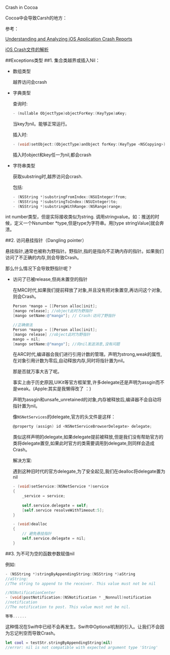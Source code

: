 Crash in Cocoa

Cocoa中会导致Carsh的地方：

参考：

[Understanding and Analyzing iOS Application Crash Reports](https://developer.apple.com/library/ios/technotes/tn2151/_index.html)

[iOS Crash文件的解析](http://www.cnblogs.com/smileEvday/p/Crash1.html)

##Exceptions类型
##1. 集合类越界或插入Nil：

- 数组类型
 
	越界访问会crash
	
- 字典类型

	查询时: 
	
	~~~objective-c
	- (nullable ObjectType)objectForKey:(KeyType)aKey;
	~~~
	当key为nil。能够正常运行。
	
	插入时: 
	
	~~~objective-c
	- (void)setObject:(ObjectType)anObject forKey:(KeyType <NSCopying>)aKey;
	~~~
	插入时object和key任一为nil,都会crash

- 字符串类型

	获取substring时,越界访问会crash.
	
	包括:
	
	~~~objective-c
	- (NSString *)substringFromIndex:(NSUInteger)from;
	- (NSString *)substringToIndex:(NSUInteger)to;
	- (NSString *)substringWithRange:(NSRange)range;  
	~~~
 int number类型，但是实际接收类似为string. 调用stringvalue。如：推送的时候，定义一个Nsnumber *type,但是type为字符串。用[type stringValue]就会奔溃。

##2. 访问悬挂指针（Dangling pointer）

悬挂指针,通常也被称为野指针。野指针,指的是指向不正确内存的指针。如果我们访问了不正确的内存,则会导致Crash。

那么什么情况下会导致野指针呢？

- 访问了已被release,但尚未置空的指针

	在MRC时代,如果我们提前释放了对象,并且没有把对象置空,再访问这个对象,则会Crash。
	
	~~~objective-c
	Person *mango = [[Person alloc]init];
	[mango release]; //object此时为野指针
	[mango setName:@"mango"]; // Crash:访问了野指针
	
	//正确做法
	Person *mango = [[Person alloc]init];
	[mango release] //object此时为野指针
	mango = nil;
	[mango setName:@"mango"]; //向nil发送消息,没有问题
	~~~

	在ARC时代,编译器会我们进行引用计数的管理。声明为strong,weak的属性,在对象引用计数为零后,自动释放内存,同时将指针置为nil。
	
	那是否就万事大吉了呢。
	
	事实上由于历史原因,UIKit等官方框架里,许多delegate还是声明为assgin而不是weak。(Apple:其实是我懒得改了 ：)
	
	声明为assgin和unsafe_unretained的对象,内存被释放后,编译器不会自动将指针置为nil。
	
	像`NSNetServices`的delegate,官方的头文件是这样：

	~~~objective-c
	@property (assign) id <NSNetServiceBrowserDelegate> delegate;
	~~~
	
	类似这样声明的delegate,如果delegate提前被释放,但是我们没有帮助官方的类将delegate置空,如果此时官方的类需要调用到delegate,则同样会造成Crash。
	
	解决方案: 
	
	遇到这种旧时代的官方delegate,为了安全起见,我们在dealloc将delegate置为nil
	
	~~~objective-c
	- (void)setService:(NSNetService *)service
	{
	    _service = service;
	    
	    self.service.delegate = self;
	    [self.service resolveWithTimeout:5];
	}
	
	- (void)dealloc
	{
	    // 避免悬挂指针
	    self.service.delegate = nil;
	}
	~~~

##3. 为不可为空的函数参数赋值nil

例如:
	
~~~objective-c
- (NSString *)stringByAppendingString:(NSString *)aString
//aString:
//The string to append to the receiver. This value must not be nil

//NSNotificationCenter
- (void)postNotification:(NSNotification * _Nonnull)notification
//notification
//The notification to post. This value must not be nil.

等等......
~~~
	
这种情况在Swift中已经不会再发生。Swift中Optional机制的引入。让我们不会因为忘记判空而导致Crash。
	
~~~swift
let cool = testStr.stringByAppendingString(nil)
//error: nil is not compatible with expected argument type 'String'
~~~
	

